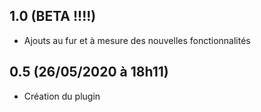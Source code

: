 ## 1.0 (BETA !!!!)
- Ajouts au fur et à mesure des nouvelles fonctionnalités 

## 0.5 (26/05/2020 à 18h11)
- Création du plugin 